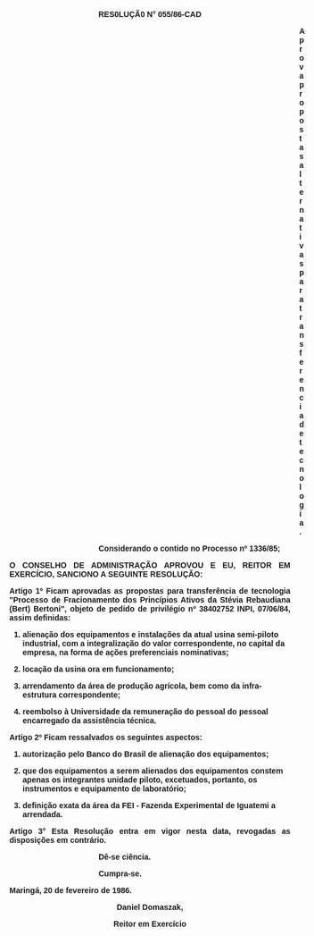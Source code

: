 <BODY>

<B><FONT FACE="Arial"><P ALIGN="CENTER">RES0LU&Ccedil;&Atilde;0 N° 055/86-CAD</P><DIR>
<DIR>
<DIR>
<DIR>
<DIR>
<DIR>
<DIR>
<DIR>
<DIR>
<DIR>
<DIR>
<DIR>
<DIR>

</B><P>Aprova propostas alternativas para transferencia de tecnologia.</P>
</DIR>
</DIR>
</DIR>
</DIR>
</DIR>
</DIR>
</DIR>
</DIR>
</DIR>

<P>Considerando o contido no Processo nº 1336/85;</P>
</DIR>
</DIR>
</DIR>
</DIR>

<B><P ALIGN="JUSTIFY">O CONSELHO DE ADMINISTRA&Ccedil;&Atilde;O APROVOU E EU, REITOR EM EXERC&Iacute;CIO, SANCIONO A SEGUINTE RESOLU&Ccedil;&Atilde;O:</P>
</B><P ALIGN="JUSTIFY"></P>
<B><P ALIGN="JUSTIFY">Artigo 1º</B>  Ficam aprovadas as propostas para transfer&ecirc;ncia de tecnologia  "Processo de Fracionamento dos Princ&iacute;pios Ativos da St&eacute;via Rebaudiana (Bert) Bertoni", objeto de pedido de privil&eacute;gio nº 38402752 INPI, 07/06/84, assim definidas:</P>
<OL>

<P ALIGN="JUSTIFY"><LI>aliena&ccedil;&atilde;o<B> </B>dos equipamentos e instala&ccedil;&otilde;es da atual usina semi-piloto industrial, com a integraliza&ccedil;&atilde;o do valor correspondente, no capital da empresa,<B> </B>na forma de a&ccedil;&otilde;es preferenciais nominativas;</LI></P>
<P ALIGN="JUSTIFY"><LI> loca&ccedil;&atilde;o da usina ora em funcionamento;</LI></P>
<P ALIGN="JUSTIFY"><LI>arrendamento da &aacute;rea de produ&ccedil;&atilde;o agr&iacute;cola, bem como da infra-estrutura correspondente;</LI></P>
<P ALIGN="JUSTIFY"><LI>reembolso &agrave; Universidade da remunera&ccedil;&atilde;o do pessoal do pessoal encarregado da assist&ecirc;ncia t&eacute;cnica.</LI></P></OL>

<B><P ALIGN="JUSTIFY">Artigo 2º</B>  Ficam ressalvados os seguintes aspectos: </P>
<OL>

<P ALIGN="JUSTIFY"><LI>autoriza&ccedil;&atilde;o pelo Banco do Brasil de aliena&ccedil;&atilde;o  dos equipamentos;</LI></P>
<P ALIGN="JUSTIFY"><LI>que dos equipamentos a serem alienados dos equipamentos constem apenas os integrantes unidade piloto, excetuados, portanto, os instrumentos e equipamento de laborat&oacute;rio;</LI></P>
<P ALIGN="JUSTIFY"><LI>defini&ccedil;&atilde;o exata da &aacute;rea da FEI - Fazenda Experimental de Iguatemi a arrendada.</LI></P></OL>

<B><P ALIGN="JUSTIFY">Artigo 3°</B>  Esta Resolu&ccedil;&atilde;o entra em vigor nesta data, revogadas as disposi&ccedil;&otilde;es em contr&aacute;rio.</P><DIR>
<DIR>
<DIR>
<DIR>

<P ALIGN="JUSTIFY">D&ecirc;-se ci&ecirc;ncia.</P>
<P ALIGN="JUSTIFY">Cumpra-se.</P></DIR>
</DIR>
</DIR>
</DIR>

<P ALIGN="JUSTIFY">Maring&aacute;, 20 de fevereiro de 1986.</P>
<P ALIGN="JUSTIFY"></P>
<P ALIGN="CENTER">Daniel Domaszak,</P>
<P ALIGN="CENTER">Reitor em Exerc&iacute;cio</P>
<P ALIGN="JUSTIFY"></P></FONT></BODY>
